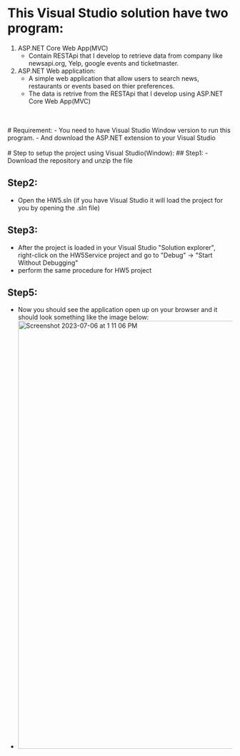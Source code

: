 # This Visual Studio solution have two program:
1. ASP.NET Core Web App(MVC)
   - Contain RESTApi that I develop to retrieve data from company like newsapi.org, Yelp, google events and ticketmaster.
2. ASP.NET Web application:
   - A simple web application that allow users to search news, restaurants or events based on thier preferences.
   - The data is retrive from the RESTApi that I develop using ASP.NET Core Web App(MVC)

<br>
<br>
# Requirement:  
  - You need to have Visual Studio Window version to run this program.
  - And download the ASP.NET extension to your Visual Studio

<br>
<br>
# Step to setup the project using Visual Studio(Window):
## Step1:
  - Download the repository and unzip the file

## Step2:
  - Open the HW5.sln (if you have Visual Studio it will load the project for you by opening the .sln file)

## Step3:
  - After the project is loaded in your Visual Studio "Solution explorer", right-click on the HW5Service project and go to "Debug" -> "Start Without Debugging"
  - perform the same procedure for HW5 project

## Step5:
  - Now you should see the application open up on your browser and it should look something like the image below:
  - <img width="959" alt="Screenshot 2023-07-06 at 1 11 06 PM" src="https://github.com/zengkeat/Search-News-Restaurant-Events-using-RESTApi/assets/42499826/4c26c606-9673-4108-a09d-8e6450257a11">

